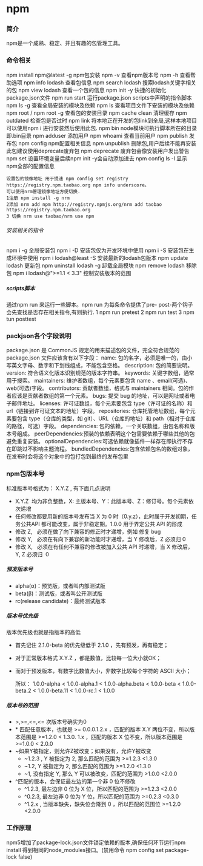 # npm

### 简介
  npm是一个成熟、稳定、并且有趣的包管理工具。
### 命令相关
npm install npm@latest -g   npm包安装
npm -v                      查看npm版本号
npm -h                      查看帮助选项
npm info lodash             查看包信息
npm search lodash           搜索lodash关键字相关的包
npm view lodash             查看一个包的信息
npm init -y                 快捷的初始化package.json文件
npm run start               运行package.json scripts中声明的指令脚本
npm ls -g                   查看全局安装的模块及依赖
npm ls                      查看项目文件下安装的模块及依赖
npm root  / npm root -g     查看包的安装目录
npm cache clean             清理缓存
npm outdated                检查包是否过时
npm link                    将本地正在开发的包link到全局,这样本地项目可以使用npm i 进行安装然后使用此包.
npm bin                     node模块可执行脚本所在的目录即.bin目录
npm adduser                 添加用户
npm whoami                  查看当前用户
npm publish                 发布包
npm config                  npm配置相关信息
npm unpublish               删除包,用户后续不能再安装此包建议使用deprecate废弃包
npm deprecate               废弃包会像安装用户发出警告
npm set                     设置环境变量后续npm init -y会自动添加进去
npm config ls -l            显示npm全部的配置信息

    设置包的镜像地址 用于提速 npm config set registry https://registry.npm.taobao.org npm info underscore。
    可以使用nrm管理镜像地址方便切换.
    1注册 npm install -g nrm 
    2添加 nrm add npm http://registry.npmjs.org/nrm add taobao https://registry.npm.taobao.org
    3 切换 nrm use taobao/nrm use npm

###### 安装相关的指令
npm i -g                    全局安装包
npm i -D                    安装包仅为开发环境中使用
npm i -S                    安装包在生成环境中使用
npm i lodash@least -S       安装最新的lodash包版本
npm update lodash           更新包
npm uninstall lodash -g     卸载全局模块
npm remove lodash           移除包
npm i lodash@"\>=1.1 < 3.3" 控制安装版本的范围







##### scripts脚本
  通过npm run 来运行一些脚本。npm run 为每条命令提供了pre- post-两个钩子会先查找是否存在相关指令,有则执行. 1 npm run pretest 2 npm run test 3 npm tun posttest



### packjson各个字段说明
package.json 是 CommonJS 规定的用来描述包的文件，完全符合规范的 package.json 文件应该含有以下字段：
name: 包的名字，必须是唯一的，由小写英文字母、数字和下划线组成，不能包含空格。
description: 包的简要说明。
version: 符合语义化版本识别规范的版本字符串。
keywords: 关键字数组，通常用于搜索。
maintainers: 维护者数组，每个元素要包含 name
、email(可选)、web(可选)字段。
contributors: 贡献者数组，格式与 maintainers 相同。包的作者应该是贡献者数组的第一个元素。
bugs: 提交 bug 的地址，可以是网址或者电子邮件地址。
licenses: 许可证数组，每个元素要包含
type（许可证的名称）和 url（链接到许可证文本的地址）字段。
repositories: 仓库托管地址数组，每个元素要包含 type（仓库的类型，如 git）、URL（仓库的地址）和 path（相对于仓库的路径，可选）字段。
dependencies: 包的依赖，一个关联数组，由包名称和版本号组成。
peerDependencies:预装的依赖表明这个包需要依赖于哪些其他的包避免重复安装。
optionalDependencies:可选依赖就像插件一样存在即执行不存在即跳过不影响主题流程。
bundledDependencies:包含依赖包名的数组对象，在发布时会将这个对象中的包打包到最终的发布包里



### npm包版本号

标准版本号格式为： X.Y.Z , 有下面几点说明

* X.Y.Z  均为非负整数，X: 主版本号、Y：此版本号、Z：修订号。每个元素依次递增
* 任何修改都要用新的版本号发布当 X 为 0 时（0.y.z），此时属于开发初期，任务公共API 都可能改变，属于非稳定期。1.0.0 用于界定公共 API 的形成
* 修改 Z,   必须在做了向下兼容的修正时才递增，例如 修复 bug
* 修改 Y,   必须在有向下兼容的新功能时才递增，当 Y 修改后，Z 必须归 0
* 修改 X,   必须在有任何不兼容的修改被加入公共 API 时递增，当 X 修改后， Y, Z 必须归  0
  
##### 预发版本号
* alpha(α)：预览版，或者叫内部测试版
* beta(β)：测试版，或者叫公开测试版
* rc(release candidate)：最终测试版本
  
##### 版本号优先级
版本优先级也就是指版本的高低

* 首先记住 2.1.0-beta 的优先级低于 2.1.0 ，先有预发，再有稳定；
* 对于正常版本格式 X.Y.Z ，都是数值，比较每一位大小就OK；
* 而对于预发版本，有数字比数值大小，非数字比较每个字符的 ASCII 大小；

    所以： 1.0.0-alpha < 1.0.0-alpha.1 < 1.0.0-alpha.beta < 1.0.0-beta < 1.0.0-beta.2 < 1.0.0-beta.11 < 1.0.0-rc.1 < 1.0.0

##### 版本号的范围
* \>,>=,<=,<= 次版本号确实为0
* \* 匹配任意版本，也就是 >= 0.0.0.1.2.x ，匹配的版本 X.Y 两位不变，所以版本范围是 >=1.2.0 < 1.3.0.  1.x ，匹配的版本 X 位不变，所以版本范围是 >=1.0.0 < 2.0.0
* ~如果Y被指定，则允许Z被改变；如果没有，允许Y被改变 
  * ~1.2.3 , Y 被指定为 2, 那么匹配的范围为 >=1.2.3 <1.3.0
  * ~1.2, Y 被指定为 2, 那么匹配的范围为 >=1.2.0 <1.3.0
  * ~1, 没有指定 Y, 那么 Y 可以被改变，匹配的范围为 >1.0.0 <2.0.0
* ^匹配的版本，会保证最左边的第一个非 0 位不修改
  * ^1.2.3, 最左边非 0 位为 X 位，所以匹配的范围为 >=1.2.3 <2.0.0
  * ^0.2.3, 最左边非 0 位为 Y 位，所以匹配的范围为 >=0.2.3 <0.3.0
  * ^1.2.x , 当版本缺失，缺失位会降到 0 ，所以匹配的范围位 >=1.2.0 <2.0.0


### 工作原理
  npm5增加了package-lock.json文件锁定依赖的版本,确保任何环节运行npm install 得到相同的node_modules接口。(禁用命令 npm config set package-lock false)